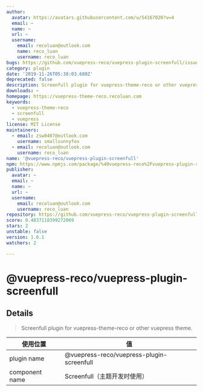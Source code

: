 ```yaml
---
author:
  avatar: https://avatars.githubusercontent.com/u/54167020?v=4
  email: ~
  name: ~
  url: ~
  username:
    email: recoluan@outlook.com
    name: reco_luan
    username: reco_luan
bugs: https://github.com/vuepress-reco/vuepress-plugin-screenfull/issues
category: plugin
date: '2019-11-26T05:38:03.680Z'
deprecated: false
description: Screenfull plugin for vuepress-theme-reco or other vuepress theme
downloads: ~
homepage: https://vuepress-theme-reco.recoluan.com
keywords:
  - vuepress-theme-reco
  - screenfull
  - vuepress
license: MIT License
maintainers:
  - email: zsw0407@outlook.com
    username: smallsunnyfox
  - email: recoluan@outlook.com
    username: reco_luan
name: '@vuepress-reco/vuepress-plugin-screenfull'
npm: https://www.npmjs.com/package/%40vuepress-reco%2Fvuepress-plugin-screenfull
publisher:
  avatar: ~
  email: ~
  name: ~
  url: ~
  username:
    email: recoluan@outlook.com
    username: reco_luan
repository: https://github.com/vuepress-reco/vuepress-plugin-screenfull
score: 0.4837118399272069
stars: 2
unstable: false
version: 1.0.1
watchers: 2

---
```


# @vuepress-reco/vuepress-plugin-screenfull

## Details

> Screenfull plugin for vuepress-theme-reco or other vuepress theme.

|使用位置|值|
|-|-|
|plugin name|@vuepress-reco/vuepress-plugin-screenfull|
|component name|Screenfull（主题开发时使用）|


